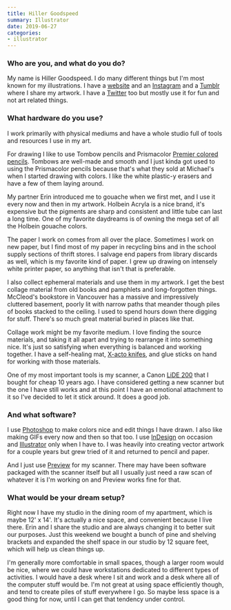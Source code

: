 ```yaml
---
title: Hiller Goodspeed
summary: Illustrator
date: 2019-06-27
categories:
- illustrator
---
```


### Who are you, and what do you do?

My name is Hiller Goodspeed. I do many different things but I'm most known for my illustrations. I have a [website](https://www.hillergoodspeed.com/ "Hiller's website.") and an [Instagram]() and a [Tumblr]() where I share my artwork. I have a [Twitter](https://twitter.com/hillergoodspeed "Hiller's Twitter account.a") too but mostly use it for fun and not art related things.

### What hardware do you use?

I work primarily with physical mediums and have a whole studio full of tools and resources I use in my art.

For drawing I like to use Tombow pencils and Prismacolor [Premier colored pencils][premier-soft-core]. Tombows are well-made and smooth and I just kinda got used to using the Prismacolor pencils because that's what they sold at Michael's when I started drawing with colors. I like the white plastic-y erasers and have a few of them laying around.

My partner Erin introduced me to gouache when we first met, and I use it every now and then in my artwork. Holbein Acryla is a nice brand, it's expensive but the pigments are sharp and consistent and little tube can last a long time. One of my favorite daydreams is of owning the mega set of all the Holbein gouache colors.

The paper I work on comes from all over the place. Sometimes I work on new paper, but I find most of my paper in recycling bins and in the school supply sections of thrift stores. I salvage end papers from library discards as well, which is my favorite kind of paper. I grew up drawing on intensely white printer paper, so anything that isn't that is preferable.

I also collect ephemeral materials and use them in my artwork. I get the best collage material from old books and pamphlets and long-forgotten things. McCleod's bookstore in Vancouver has a massive and impressively cluttered basement, poorly lit with narrow paths that meander though piles of books stacked to the ceiling. I used to spend hours down there digging for stuff. There's so much great material buried in places like that.

Collage work might be my favorite medium. I love finding the source materials, and taking it all apart and trying to rearrange it into something nice. It's just so satisfying when everything is balanced and working together. I have a self-healing mat, [X-acto knifes][x-acto], and glue sticks on hand for working with those materials.

One of my most important tools is my scanner, a Canon [LiDE 200][canoscan-lide-200] that I bought for cheap 10 years ago. I have considered getting a new scanner but the one I have still works and at this point I have an emotional attachment to it so I've decided to let it stick around. It does a good job.

### And what software?

I use [Photoshop][] to make colors nice and edit things I have drawn. I also like making GIFs every now and then so that too. I use [InDesign][] on occasion and [Illustrator][] only when I have to. I was heavily into creating vector artwork for a couple years but grew tried of it and returned to pencil and paper.

And I just use [Preview][] for my scanner. There may have been software packaged with the scanner itself but all I usually just need a raw scan of whatever it is I'm working on and Preview works fine for that.

### What would be your dream setup?

Right now I have my studio in the dining room of my apartment, which is maybe 12' x 14'. It's actually a nice space, and convenient because I live there. Erin and I share the studio and are always changing it to better suit our purposes. Just this weekend we bought a bunch of pine and shelving brackets and expanded the shelf space in our studio by 12 square feet, which will help us clean things up. 
 
I'm generally more comfortable in small spaces, though a larger room would be nice, where we could have workstations dedicated to different types of activities. I would have a desk where I sit and work and a desk where all of the computer stuff would be. I'm not great at using space efficiently though, and tend to create piles of stuff everywhere I go. So maybe less space is a good thing for now, until I can get that tendency under control.

[canoscan-lide-200]: https://www.usa.canon.com/support/p/canoscan-lide-200 "A flatbed scanner."
[illustrator]: https://www.adobe.com/products/illustrator.html "A vector graphics editor."
[indesign]: https://www.adobe.com/products/indesign.html "A desktop/web publishing application."
[photoshop]: https://www.adobe.com/products/photoshop.html "A bitmap image editor."
[premier-soft-core]: http://web.archive.org/web/20170917180149/http://prismacolor.com/products/colored-pencils/softcore-lead "Coloured pencils."
[preview]: https://en.wikipedia.org/wiki/Preview_(Mac_OS) "An image viewer included with Mac OS X."
[x-acto]: https://en.wikipedia.org/wiki/X-Acto "A knife."
